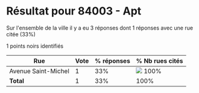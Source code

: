 # Résultat pour 84003 - Apt

Sur l'ensemble de la ville il y a eu 3 réponses dont 1 réponses avec une rue citée (33%)

1 points noirs identifiés

| Rue | Vote | % réponses | % Nb rues cités|
|-----|------|------------|----------------|
| Avenue Saint-Michel | 1 | 33% | <img src="../../img/bar_100.gif" />&nbsp;100%|
| **Total** | 1 | 33% | 100%|
